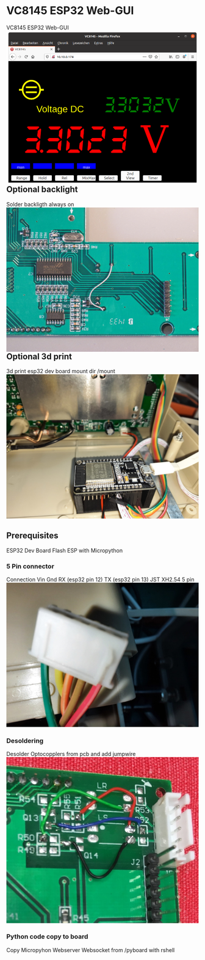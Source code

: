 # VC8145 ESP32 Web-GUI
VC8145 ESP32 Web-GUI
<img src="esp32dmm.png" align="right" />


## Optional backlight
Solder backligth always on
<img src="IMG_8456.jpeg" align="right" />
##  Optional 3d print 
3d print esp32 dev board mount dir /mount
<img src="20200811_092404.jpg" align="bottom" />

## Prerequisites
ESP32 Dev Board
Flash ESP with Micropython
### 5 Pin connector 
Connection Vin Gnd RX (esp32 pin 12)  TX (esp32 pin 13)  JST XH2.54 5 pin
<img src="20200811_093340.jpg" align="bottom" />
### Desoldering
Desolder Optocopplers from pcb and add jumpwire
<img src="IMG_5318.JPG" align="bottom" />
### Python code copy to board
Copy Micropyhon Webserver Websocket from /pyboard with rshell

